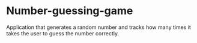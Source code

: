 # Number-guessing-game
Application that generates a random number and tracks how many times it takes the user to guess the number correctly.
